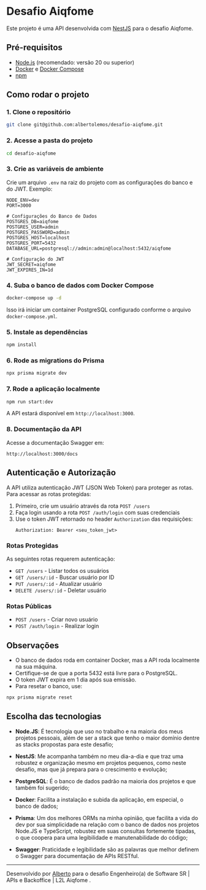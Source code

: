 # Desafio Aiqfome

Este projeto é uma API desenvolvida com [NestJS](https://nestjs.com/) para o desafio Aiqfome.

## Pré-requisitos

- [Node.js](https://nodejs.org/) (recomendado: versão 20 ou superior)
- [Docker](https://www.docker.com/) e [Docker Compose](https://docs.docker.com/compose/)
- [npm](https://www.npmjs.com/)

## Como rodar o projeto

### 1. Clone o repositório

```bash
git clone git@github.com:albertolemos/desafio-aiqfome.git
```

### 2. Acesse a pasta do projeto

```bash
cd desafio-aiqfome
```

### 3. Crie as variáveis de ambiente

Crie um arquivo `.env` na raiz do projeto com as configurações do banco e do JWT. Exemplo:

```
NODE_ENV=dev
PORT=3000

# Configurações do Banco de Dados
POSTGRES_DB=aiqfome
POSTGRES_USER=admin
POSTGRES_PASSWORD=admin
POSTGRES_HOST=localhost
POSTGRES_PORT=5432
DATABASE_URL=postgresql://admin:admin@localhost:5432/aiqfome

# Configuração do JWT
JWT_SECRET=aiqfome
JWT_EXPIRES_IN=1d
```

### 4. Suba o banco de dados com Docker Compose

```bash
docker-compose up -d
```

Isso irá iniciar um container PostgreSQL configurado conforme o arquivo `docker-compose.yml`.

### 5. Instale as dependências

```bash
npm install
```

### 6. Rode as migrations do Prisma

```bash
npx prisma migrate dev
```

### 7. Rode a aplicação localmente

```bash
npm run start:dev
```

A API estará disponível em `http://localhost:3000`.

### 8. Documentação da API

Acesse a documentação Swagger em:

```
http://localhost:3000/docs
```

## Autenticação e Autorização

A API utiliza autenticação JWT (JSON Web Token) para proteger as rotas. Para acessar as rotas protegidas:

1. Primeiro, crie um usuário através da rota `POST /users`
2. Faça login usando a rota `POST /auth/login` com suas credenciais
3. Use o token JWT retornado no header `Authorization` das requisições:
   ```
   Authorization: Bearer <seu_token_jwt>
   ```

### Rotas Protegidas

As seguintes rotas requerem autenticação:

- `GET /users` - Listar todos os usuários
- `GET /users/:id` - Buscar usuário por ID
- `PUT /users/:id` - Atualizar usuário
- `DELETE /users/:id` - Deletar usuário

### Rotas Públicas

- `POST /users` - Criar novo usuário
- `POST /auth/login` - Realizar login

## Observações

- O banco de dados roda em container Docker, mas a API roda localmente na sua máquina.
- Certifique-se de que a porta 5432 está livre para o PostgreSQL.
- O token JWT expira em 1 dia após sua emissão.
- Para resetar o banco, use:

```bash
npx prisma migrate reset
```

## Escolha das tecnologias

- **Node.JS**: É tecnologia que uso no trabalho e na maioria dos meus projetos pessoais, além de ser a stack que tenho o maior domínio dentre as stacks propostas para este desafio;
- **NestJS**: Me acompanha também no meu dia-a-dia e que traz uma robustez e organização mesmo em projetos pequenos, como neste desafio, mas que já prepara para o crescimento e evolução;

- **PostgreSQL**: É o banco de dados padrão na maioria dos projetos e que também foi sugerido;

- **Docker**: Facilita a instalação e subida da aplicação, em especial, o banco de dados;

- **Prisma**: Um dos melhores ORMs na minha opinião, que facilita a vida do dev por sua simplicidade na relação com o banco de dados nos projetos Node.JS e TypeScript, robustez em suas consultas fortemente tipadas, o que coopera para uma legibilidade e manutenabilidade do código;

- **Swagger**: Praticidade e legibilidade são as palavras que melhor definem o Swagger para documentação de APIs RESTful.

---

Desenvolvido por [Alberto](https://github.com/albertolemos) para o desafio Engenheiro(a) de Software SR | APIs e Backoffice | L2L Aiqfome .
